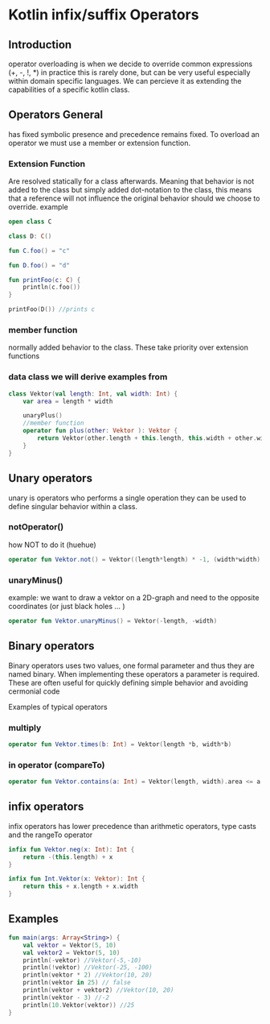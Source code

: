 # Kotlin infix/suffix Operators

## Introduction
operator overloading is when we decide to override common expressions (+, -, !, *) 
in practice this is rarely done, but can be very useful especially within domain specific languages.
We can percieve it as extending the capabilities of a specific kotlin class. 


## Operators General
has fixed symbolic presence and precedence remains fixed.
To overload an operator we must use a member or extension function.


### Extension Function
Are resolved statically for a class afterwards. Meaning that behavior is not added to the class but simply added dot-notation to the class, this means that a reference will not influence the original behavior should we choose to override. 
example
``` Kotlin
open class C

class D: C()

fun C.foo() = "c"

fun D.foo() = "d"

fun printFoo(c: C) {
    println(c.foo())
}

printFoo(D()) //prints c
```


### member function
normally added behavior to the class. These take priority over extension functions


### data class we will derive examples from
```kotlin
class Vektor(val length: Int, val width: Int) {
    var area = length * width

    unaryPlus()
    //member function    
    operator fun plus(other: Vektor ): Vektor {
        return Vektor(other.length + this.length, this.width + other.width)
    }
}

```

## Unary operators
unary is operators who performs a single operation they can be used to define singular behavior within a class.

### notOperator()
how NOT to do it (huehue)
```kotlin 
operator fun Vektor.not() = Vektor((length*length) * -1, (width*width) * -1)

```

### unaryMinus()
example: we want to draw a vektor on a 2D-graph and need to the opposite coordinates (or just black holes ... )
```Kotlin
operator fun Vektor.unaryMinus() = Vektor(-length, -width)

```



## Binary operators
Binary operators uses two values, one formal parameter and  thus they are named binary.
When implementing these operators a parameter is required.
These are often useful for quickly defining simple behavior and avoiding cermonial code

Examples of typical operators



### multiply
```Kotlin 
operator fun Vektor.times(b: Int) = Vektor(length *b, width*b)

```


### in operator (compareTo)
```Kotlin
operator fun Vektor.contains(a: Int) = Vektor(length, width).area <= a


```



## infix operators
infix operators has lower precedence than arithmetic operators, type casts and the rangeTo operator
```Kotlin
infix fun Vektor.neg(x: Int): Int {
    return -(this.length) + x
}

infix fun Int.Vektor(x: Vektor): Int {
    return this + x.length + x.width
}
```

## Examples
``` Kotlin
fun main(args: Array<String>) {
    val vektor = Vektor(5, 10)
    val vektor2 = Vektor(5, 10)
    println(-vektor) //Vektor(-5,-10)
    println(!vektor) //Vektor(-25, -100)
    println(vektor * 2) //Vektor(10, 20)
    println(vektor in 25) // false
    println(vektor + vektor2) //Vektor(10, 20)
    println(vektor - 3) //-2
    println(10.Vektor(vektor)) //25 
}
```

